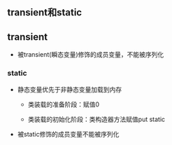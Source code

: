 ## transient和static

## transient

* 被transient(瞬态变量)修饰的成员变量，不能被序列化

### static

* 静态变量优先于非静态变量加载到内存

    * 类装载的准备阶段：赋值0

    * 类装载的初始化阶段：类构造器<client>方法赋值put static

* 被static修饰的成员变量不能被序列化

